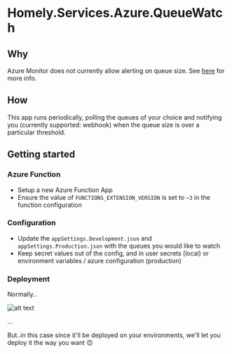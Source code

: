 # Homely.Services.Azure.QueueWatch

## Why
Azure Monitor does not currently allow alerting on queue size. See [here](https://docs.microsoft.com/en-us/answers/questions/343880/alerts-on-azure-storage-queue.html) for more info.

## How
This app runs periodically, polling the queues of your choice and notifying you (currently supported: webhook) when the queue size is over a particular threshold.

## Getting started
### Azure Function
- Setup a new Azure Function App
- Ensure the value of `FUNCTIONS_EXTENSION_VERSION` is set to `~3` in the function configuration

### Configuration
- Update the `appSettings.Development.json` and `appSettings.Production.json` with the queues you would like to watch
- Keep secret values out of the config, and in user secrets (local) or environment variables / azure configuration (production)

### Deployment
Normally.. 

![alt text](https://damianbrady.com.au/content/images/2018/01/friends-sticker.png)

...

But..in this case since it'll be deployed on your environments, we'll let you deploy it the way you want :blush: